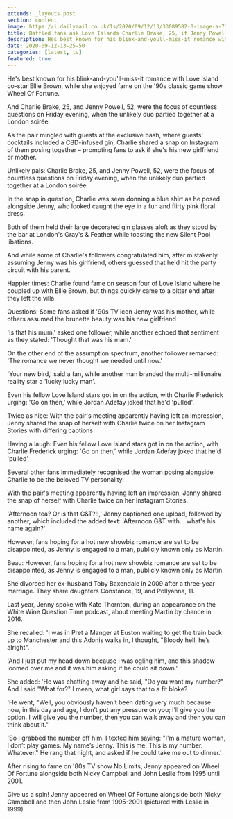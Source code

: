 ```yaml
---
extends: _layouts.post
section: content
image: https://i.dailymail.co.uk/1s/2020/09/12/13/33089582-0-image-a-71_1599912007384.jpg 
title: Baffled fans ask Love Islands Charlie Brake, 25, if Jenny Powell, 52, is his girlfriend or mum 
description: Hes best known for his blink-and-youll-miss-it romance with Love Island co-star Ellie Brown, while she enjoyed fame in the 90s classic game show Wheel Of Fortune. 
date: 2020-09-12-13-25-50 
categories: [latest, tv] 
featured: true 
--- 
```

He's best known for his blink-and-you'll-miss-it romance with Love Island co-star Ellie Brown, while she enjoyed fame on the '90s classic game show Wheel Of Fortune.

And Charlie Brake, 25, and Jenny Powell, 52, were the focus of countless questions on Friday evening, when the unlikely duo partied together at a London soirée.

As the pair mingled with guests at the exclusive bash, where guests' cocktails included a CBD-infused gin, Charlie shared a snap on Instagram of them posing together – prompting fans to ask if she's his new girlfriend or mother.

Unlikely pals: Charlie Brake, 25, and Jenny Powell, 52, were the focus of countless questions on Friday evening, when the unlikely duo partied together at a London soirée

In the snap in question, Charlie was seen donning a blue shirt as he posed alongside Jenny, who looked caught the eye in a fun and flirty pink floral dress.

Both of them held their large decorated gin glasses aloft as they stood by the bar at London's Gray's & Feather while toasting the new Silent Pool libations. 

And while some of Charlie's followers congratulated him, after mistakenly assuming Jenny was his girlfriend, others guessed that he'd hit the party circuit with his parent.

Happier times: Charlie found fame on season four of Love Island where he coupled up with Ellie Brown, but things quickly came to a bitter end after they left the villa













Questions: Some fans asked if '90s TV icon Jenny was his mother, while others assumed the brunette beauty was his new girlfriend

'Is that his mum,' asked one follower, while another echoed that sentiment as they stated: 'Thought that was his mam.'

On the other end of the assumption spectrum, another follower remarked: 'The romance we never thought we needed until now.'

'Your new bird,' said a fan, while another man branded the multi-millionaire reality star a 'lucky lucky man'. 

Even his fellow Love Island stars got in on the action, with Charlie Frederick urging: 'Go on then,' while Jordan Adefay joked that he'd 'pulled'.

Twice as nice: With the pair's meeting apparently having left an impression, Jenny shared the snap of herself with Charlie twice on her Instagram Stories with differing captions







Having a laugh: Even his fellow Love Island stars got in on the action, with Charlie Frederick urging: 'Go on then,' while Jordan Adefay joked that he'd 'pulled'

Several other fans immediately recognised the woman posing alongside Charlie to be the beloved TV personality. 

With the pair's meeting apparently having left an impression, Jenny shared the snap of herself with Charlie twice on her Instagram Stories.

'Afternoon tea? Or is that G&T?!!,' Jenny captioned one upload, followed by another, which included the added text: 'Afternoon G&T with... what's his name again?'

However, fans hoping for a hot new showbiz romance are set to be disappointed, as Jenny is engaged to a man, publicly known only as Martin.

Beau: However, fans hoping for a hot new showbiz romance are set to be disappointed, as Jenny is engaged to a man, publicly known only as Martin 

She divorced her ex-husband Toby Baxendale in 2009 after a three-year marriage. They share daughters Constance, 19, and Pollyanna, 11.

Last year, Jenny spoke with Kate Thornton, during an appearance on the White Wine Question Time podcast, about meeting Martin by chance in 2016.

She recalled: 'I was in Pret a Manger at Euston waiting to get the train back up to Manchester and this Adonis walks in, I thought, "Bloody hell, he’s alright".

'And I just put my head down because I was ogling him, and this shadow loomed over me and it was him asking if he could sit down.' 

She added: 'He was chatting away and he said, "Do you want my number?" And I said "What for?" I mean, what girl says that to a fit bloke?

'He went, "Well, you obviously haven’t been dating very much because now, in this day and age, I don’t put any pressure on you; I’ll give you the option. I will give you the number, then you can walk away and then you can think about it." 

'So I grabbed the number off him. I texted him saying: "I'm a mature woman, I don’t play games. My name’s Jenny. This is me. This is my number. Whatever." He rang that night, and asked if he could take me out to dinner.'

After rising to fame on '80s TV show No Limits, Jenny appeared on Wheel Of Fortune alongside both Nicky Campbell and John Leslie from 1995 until 2001.   

Give us a spin! Jenny appeared on Wheel Of Fortune alongside both Nicky Campbell and then John Leslie from 1995-2001 (pictured with Leslie in 1999)

